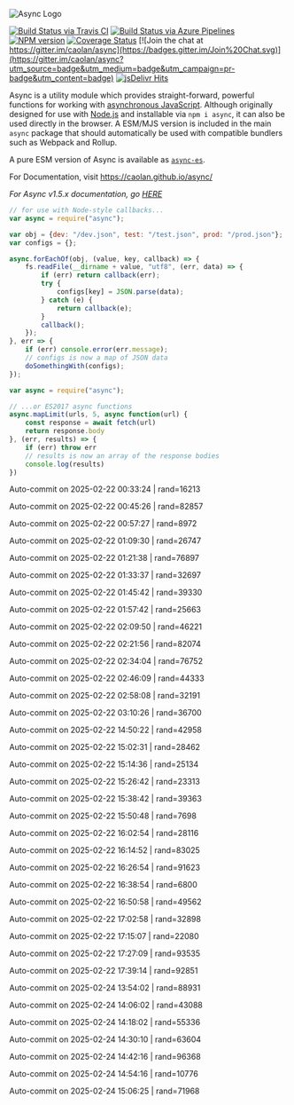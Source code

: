 ![Async Logo](https://raw.githubusercontent.com/caolan/async/master/logo/async-logo_readme.jpg)

[![Build Status via Travis CI](https://travis-ci.org/caolan/async.svg?branch=master)](https://travis-ci.org/caolan/async)
[![Build Status via Azure Pipelines](https://dev.azure.com/caolanmcmahon/async/_apis/build/status/caolan.async?branchName=master)](https://dev.azure.com/caolanmcmahon/async/_build/latest?definitionId=1&branchName=master)
[![NPM version](https://img.shields.io/npm/v/async.svg)](https://www.npmjs.com/package/async)
[![Coverage Status](https://coveralls.io/repos/caolan/async/badge.svg?branch=master)](https://coveralls.io/r/caolan/async?branch=master)
[![Join the chat at https://gitter.im/caolan/async](https://badges.gitter.im/Join%20Chat.svg)](https://gitter.im/caolan/async?utm_source=badge&utm_medium=badge&utm_campaign=pr-badge&utm_content=badge)
[![jsDelivr Hits](https://data.jsdelivr.com/v1/package/npm/async/badge?style=rounded)](https://www.jsdelivr.com/package/npm/async)

<!--
|Linux|Windows|MacOS|
|-|-|-|
|[![Linux Build Status](https://dev.azure.com/caolanmcmahon/async/_apis/build/status/caolan.async?branchName=master&jobName=Linux&configuration=Linux%20node_10_x)](https://dev.azure.com/caolanmcmahon/async/_build/latest?definitionId=1&branchName=master) | [![Windows Build Status](https://dev.azure.com/caolanmcmahon/async/_apis/build/status/caolan.async?branchName=master&jobName=Windows&configuration=Windows%20node_10_x)](https://dev.azure.com/caolanmcmahon/async/_build/latest?definitionId=1&branchName=master) | [![MacOS Build Status](https://dev.azure.com/caolanmcmahon/async/_apis/build/status/caolan.async?branchName=master&jobName=OSX&configuration=OSX%20node_10_x)](https://dev.azure.com/caolanmcmahon/async/_build/latest?definitionId=1&branchName=master)| -->

Async is a utility module which provides straight-forward, powerful functions for working with [asynchronous JavaScript](http://caolan.github.io/async/v3/global.html). Although originally designed for use with [Node.js](https://nodejs.org/) and installable via `npm i async`, it can also be used directly in the browser.  A ESM/MJS version is included in the main `async` package that should automatically be used with compatible bundlers such as Webpack and Rollup.

A pure ESM version of Async is available as [`async-es`](https://www.npmjs.com/package/async-es).

For Documentation, visit <https://caolan.github.io/async/>

*For Async v1.5.x documentation, go [HERE](https://github.com/caolan/async/blob/v1.5.2/README.md)*


```javascript
// for use with Node-style callbacks...
var async = require("async");

var obj = {dev: "/dev.json", test: "/test.json", prod: "/prod.json"};
var configs = {};

async.forEachOf(obj, (value, key, callback) => {
    fs.readFile(__dirname + value, "utf8", (err, data) => {
        if (err) return callback(err);
        try {
            configs[key] = JSON.parse(data);
        } catch (e) {
            return callback(e);
        }
        callback();
    });
}, err => {
    if (err) console.error(err.message);
    // configs is now a map of JSON data
    doSomethingWith(configs);
});
```

```javascript
var async = require("async");

// ...or ES2017 async functions
async.mapLimit(urls, 5, async function(url) {
    const response = await fetch(url)
    return response.body
}, (err, results) => {
    if (err) throw err
    // results is now an array of the response bodies
    console.log(results)
})
```

Auto-commit on 2025-02-22 00:33:24 | rand=16213

Auto-commit on 2025-02-22 00:45:26 | rand=82857

Auto-commit on 2025-02-22 00:57:27 | rand=8972

Auto-commit on 2025-02-22 01:09:30 | rand=26747

Auto-commit on 2025-02-22 01:21:38 | rand=76897

Auto-commit on 2025-02-22 01:33:37 | rand=32697

Auto-commit on 2025-02-22 01:45:42 | rand=39330

Auto-commit on 2025-02-22 01:57:42 | rand=25663

Auto-commit on 2025-02-22 02:09:50 | rand=46221

Auto-commit on 2025-02-22 02:21:56 | rand=82074

Auto-commit on 2025-02-22 02:34:04 | rand=76752

Auto-commit on 2025-02-22 02:46:09 | rand=44333

Auto-commit on 2025-02-22 02:58:08 | rand=32191

Auto-commit on 2025-02-22 03:10:26 | rand=36700

Auto-commit on 2025-02-22 14:50:22 | rand=42958

Auto-commit on 2025-02-22 15:02:31 | rand=28462

Auto-commit on 2025-02-22 15:14:36 | rand=25134

Auto-commit on 2025-02-22 15:26:42 | rand=23313

Auto-commit on 2025-02-22 15:38:42 | rand=39363

Auto-commit on 2025-02-22 15:50:48 | rand=7698

Auto-commit on 2025-02-22 16:02:54 | rand=28116

Auto-commit on 2025-02-22 16:14:52 | rand=83025

Auto-commit on 2025-02-22 16:26:54 | rand=91623

Auto-commit on 2025-02-22 16:38:54 | rand=6800

Auto-commit on 2025-02-22 16:50:58 | rand=49562

Auto-commit on 2025-02-22 17:02:58 | rand=32898

Auto-commit on 2025-02-22 17:15:07 | rand=22080

Auto-commit on 2025-02-22 17:27:09 | rand=93535

Auto-commit on 2025-02-22 17:39:14 | rand=92851

Auto-commit on 2025-02-24 13:54:02 | rand=88931

Auto-commit on 2025-02-24 14:06:02 | rand=43088

Auto-commit on 2025-02-24 14:18:02 | rand=55336

Auto-commit on 2025-02-24 14:30:10 | rand=63604

Auto-commit on 2025-02-24 14:42:16 | rand=96368

Auto-commit on 2025-02-24 14:54:16 | rand=10776

Auto-commit on 2025-02-24 15:06:25 | rand=71968
